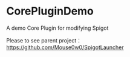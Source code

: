 # CorePluginDemo
A demo Core Plugin for modifying Spigot

Please to see parent project：https://github.com/Mouse0w0/SpigotLauncher
